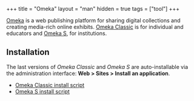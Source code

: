 +++
title = "Omeka"
layout = "man"
hidden = true
tags = ["tool"]
+++

[Omeka](https://omeka.org/) is a web publishing platform for sharing digital collections and creating media-rich online exhibits. [Omeka Classic](https://omeka.org/classic/) is for individual and educators and [Omeka S](https://omeka.org/s/), for institutions.

## Installation

The last versions of *Omeka Classic* and *Omeka S* are auto-installable via the administration interface: **Web > Sites > Install an application**.

- [Omeka Classic install script](https://admin.alwaysdata.com/site/application/script/15/detail/)
- [Omeka S install script](https://admin.alwaysdata.com/site/application/script/16/detail/)
